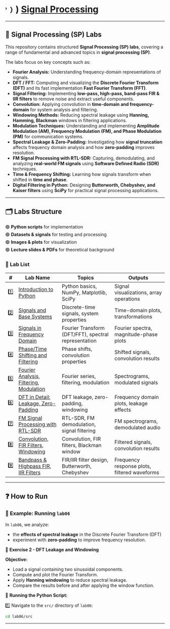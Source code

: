 # ˒﹚) [Signal Processing](https://ocw.cs.pub.ro/courses/ps)

---

## 📌 Signal Processing (SP) Labs  

This repository contains structured **Signal Processing (SP) labs**, covering a range of fundamental and advanced topics in **signal processing (SP)**.

The labs focus on key concepts such as:  

- **Fourier Analysis:** Understanding frequency-domain representations of signals.  
- **DFT / FFT:** Computing and visualizing the **Discrete Fourier Transform (DFT)** and its fast implementation **Fast Fourier Transform (FFT)**.  
- **Signal Filtering:** Implementing **low-pass, high-pass, band-pass FIR & IIR filters** to remove noise and extract useful components.  
- **Convolution:** Applying convolution in **time-domain and frequency-domain** for system analysis and filtering.  
- **Windowing Methods:** Reducing spectral leakage using **Hanning, Hamming, Blackman** windows in filtering applications.  
- **Modulation Techniques:** Understanding and implementing **Amplitude Modulation (AM), Frequency Modulation (FM), and Phase Modulation (PM)** for communication systems.  
- **Spectral Leakage & Zero-Padding:** Investigating how **signal truncation** affects frequency domain analysis and how **zero-padding** improves resolution.  
- **FM Signal Processing with RTL-SDR:** Capturing, demodulating, and analyzing **real-world FM signals** using **Software Defined Radio (SDR)** techniques.  
- **Time & Frequency Shifting:** Learning how signals transform when shifted in **time and phase**.  
- **Digital Filtering in Python:** Designing **Butterworth, Chebyshev, and Kaiser filters** using **SciPy** for practical signal processing applications.  

---

## 🗂️ Labs Structure

🟢 **Python scripts** for implementation  
🟢 **Datasets & signals** for testing and processing  
🟢 **Images & plots** for visualization  
🟢 **Lecture slides & PDFs** for theoretical background  

### 📜 Lab List  

| #  | **Lab Name** | **Topics** | **Outputs** |
|----|-------------|-----------|------------|
| 1️⃣  | [Introduction to Python](https://ocw.cs.pub.ro/courses/ps/labs_python/01) | Python basics, NumPy, Matplotlib, SciPy | Signal visualizations, array operations |
| 2️⃣  | [Signals and Base Systems](https://ocw.cs.pub.ro/courses/ps/labs_python/02) | Discrete-time signals, system properties | Time-domain plots, transformations |
| 3️⃣  | [Signals in Frequency Domain](https://ocw.cs.pub.ro/courses/ps/labs_python/03) | Fourier Transform (DFT/FFT), spectral representation | Fourier spectra, magnitude-phase plots |
| 4️⃣  | [Phase/Time Shifting and Filtering](https://ocw.cs.pub.ro/courses/ps/labs_python/04) | Phase shifts, convolution properties | Shifted signals, convolution results |
| 5️⃣  | [Fourier Analysis, Filtering, Modulation](https://ocw.cs.pub.ro/courses/ps/labs_python/06) | Fourier series, filtering, modulation | Spectrograms, modulated signals |
| 6️⃣  | [DFT in Detail: Leakage, Zero-Padding](https://ocw.cs.pub.ro/courses/ps/labs_python/07) | DFT leakage, zero-padding, windowing | Frequency domain plots, leakage effects |
| 7️⃣  | [FM Signal Processing with RTL-SDR](https://ocw.cs.pub.ro/courses/ps/labs/08) | RTL-SDR, FM demodulation, signal filtering | FM spectrograms, demodulated audio |
| 8️⃣  | [Convolution, FIR Filters, Windowing](https://ocw.cs.pub.ro/courses/ps/labs_python/09) | Convolution, FIR filters, Blackman window | Filtered signals, convolution results |
| 9️⃣  | [Bandpass & Highpass FIR, IIR Filters](https://ocw.cs.pub.ro/courses/ps/labs_python/10) | FIR/IIR filter design, Butterworth, Chebyshev | Frequency response plots, filtered waveforms |

---

## ❓ How to Run  

### 🔎 Example: Running `lab06`

In `lab06`, we analyze:

- the **effects of spectral leakage** in the Discrete Fourier Transform (DFT)
- experiment with **zero-padding** to improve frequency resolution.  

🔹 **Exercise 2 - DFT Leakage and Windowing**  

**Objective:**

- Load a signal containing two sinusoidal components.  
- Compute and plot the Fourier Transform.  
- Apply **Hanning windowing** to reduce spectral leakage.  
- Compare the results before and after applying the window function.  

🔹 **Running the Python Script:**  

1️⃣ Navigate to the `src/` directory of `lab06`:  

```bash
cd lab06/src
```

---
